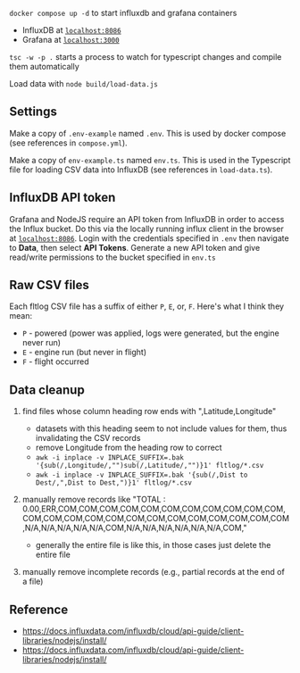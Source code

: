 `docker compose up -d` to start influxdb and grafana containers

- InfluxDB at [`localhost:8086`](localhost:8086)
- Grafana at [`localhost:3000`](localhost:3000)

`tsc -w -p .` starts a process to watch for typescript changes and compile them automatically

Load data with `node build/load-data.js`

## Settings

Make a copy of `.env-example` named `.env`.  This is used by docker compose (see references in `compose.yml`).

Make a copy of `env-example.ts` named `env.ts`.  This is used in the Typescript file for loading CSV data into InfluxDB (see references in `load-data.ts`).

## InfluxDB API token

Grafana and NodeJS require an API token from InfluxDB in order to access the Influx bucket.  Do this via the locally running influx client in the browser at [`localhost:8086`](localhost:8086).  Login with the credentials specified in `.env` then navigate to **Data**, then select **API Tokens**.  Generate a new API token and give read/write permissions to the bucket specified in `env.ts`

## Raw CSV files

Each fltlog CSV file has a suffix of either `P`, `E`, or, `F`.  Here's what I think they mean:

- `P` - powered (power was applied, logs were generated, but the engine never run)
- `E` - engine run (but never in flight)
- `F` - flight occurred

## Data cleanup

1. find files whose column heading row ends with ",Latitude,Longitude"
   - datasets with this heading seem to not include values for them, thus invalidating the CSV records
   - remove Longitude from the heading row to correct
   - `awk -i inplace -v INPLACE_SUFFIX=.bak '{sub(/,Longitude/,"")sub(/,Latitude/,"")}1' fltlog/*.csv`
   - `awk -i inplace -v INPLACE_SUFFIX=.bak '{sub(/,Dist to Dest/,",Dist to Dest,")}1' fltlog/*.csv`

2. manually remove records like "TOTAL   : 0.00,ERR,COM,COM,COM,COM,COM,COM,COM,COM,COM,COM,COM,COM,COM,COM,COM,COM,COM,COM,COM,COM,COM,COM,COM,COM,N/A,N/A,N/A,N/A,N/A,COM,N/A,N/A,N/A,N/A,N/A,N/A,COM,"
   - generally the entire file is like this, in those cases just delete the entire file

3. manually remove incomplete records (e.g., partial records at the end of a file)



## Reference

- https://docs.influxdata.com/influxdb/cloud/api-guide/client-libraries/nodejs/install/
- https://docs.influxdata.com/influxdb/cloud/api-guide/client-libraries/nodejs/install/